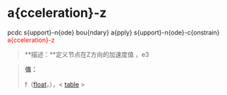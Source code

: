 # a{cceleration}-z
pcdc s{upport}-n{ode} bou{ndary} a{pply} s{upport}-n{ode}-c{onstrain} <span style='color: red;'>a{cceleration}-z</span>
> **描述：**定义节点在Z方向的加速度值
，e3

> 
> **值：**
> 
> f（[float](数据类型/float/)，），< [table](数据类型/table/) >

